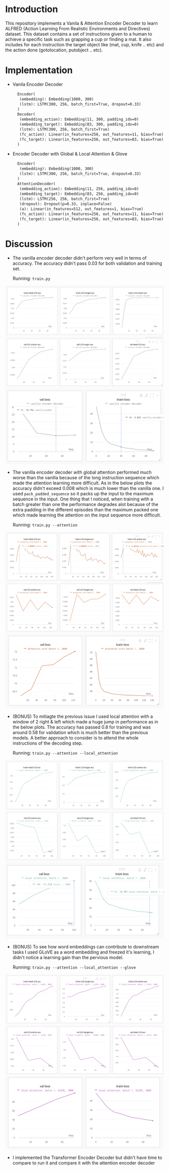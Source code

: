 # Introduction
This repository implements a Vanila & Attention Encoder Decoder to learn ALFRED (Action Learning From Realistic Environments and Directives) dataset. This dataset contains a set of instructions given to a human to achieve a specific task such as grapping a cup or finding a mat. It also includes for each instruction the target object like (mat, cup, knife .. etc) and the action done (gotolocation, putobject .. etc).

# Implementation

- Vanila Encoder Decoder

        Encoder(
         (embedding): Embedding(1000, 300)
         (lstm): LSTM(300, 256, batch_first=True, dropout=0.33)
        )
        Decoder(
         (embedding_action): Embedding(11, 300, padding_idx=0)
         (embedding_target): Embedding(83, 300, padding_idx=0)
         (lstm): LSTM(300, 256, batch_first=True)
         (fc_action): Linear(in_features=256, out_features=11, bias=True)
         (fc_target): Linear(in_features=256, out_features=83, bias=True)
        )   

- Encoder Decoder with Global & Local Attention & Glove

        Encoder(
         (embedding): Embedding(1000, 300)
         (lstm): LSTM(300, 256, batch_first=True, dropout=0.33)
        )
        AttentionDecoder(
         (embedding_action): Embedding(11, 256, padding_idx=0)
         (embedding_target): Embedding(83, 256, padding_idx=0)
         (lstm): LSTM(256, 256, batch_first=True)
         (dropout): Dropout(p=0.33, inplace=False)
         (a): Linear(in_features=512, out_features=1, bias=True)
         (fc_action): Linear(in_features=256, out_features=11, bias=True)
         (fc_target): Linear(in_features=256, out_features=83, bias=True)
        )

# Discussion

- The vanilla encoder decoder didn't perform very well in terms of accuracy. The accuracy didn't pass 0.03 for both validation and training set. 

    Running: `train.py`

![](plots/vanilla_train.png)
![](plots/vanilla_val.png)
![](plots/vanilla_loss.png)


- The vanilla encoder decoder with global attention performed much worse than the vanilla because of the long instruction sequence which made the attention learning more difficult. As in the below plots the accuracy didn't exceed 0.008 which is much lower than the vanilla one. I used `pack_padded_sequence` so it packs up the input to the maximum sequence in the input. One thing that I noticed, when training with a batch greater than one the performance degrades alot because of the extra padding in the different episodes than the maximum packed one which made learning the attention on the input sequence more difficult.

    Running: `train.py --attention`

![](plots/global_attention_train.png)
![](plots/global_attention_val.png)
![](plots/global_attention_loss.png)

- (BONUS) To mitiagte the previous issue I used local attention with a window of 2 right & left which made a huge jump in performance as in the below plots. The accuracy has passed 0.8 for training and was around 0.58 for validation which is much better than the previous models. A better approach to consider is to attend the whole instructions of the decoding step.

    Running: `train.py --attention --local_attention`

![](plots/local_attention_train.png)
![](plots/local_attention_val.png)
![](plots/local_attention_loss.png)

- (BONUS) To see how word embeddings can contribute to downstream tasks I used GLoVE as a word embedding and freezed it's learning, I didn't notice a learning gain than the pervious model.

    Running: `train.py --attention --local_attention --glove`

![](plots/local_attention_glove_train.png)
![](plots/local_attention_glove_val.png)
![](plots/local_attention_glove_loss.png)

- I implemented the Transformer Encoder Decoder but didn't have time to compare to run it and compare it with the attention encoder decoder